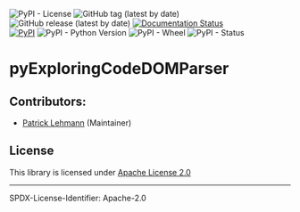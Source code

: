 ![PyPI - License](https://img.shields.io/pypi/l/pyExploringCodeDOMParser)
![GitHub tag (latest by date)](https://img.shields.io/github/v/tag/Paebbels/pyExploringCodeDOMParser) 
![GitHub release (latest by date)](https://img.shields.io/github/v/release/Paebbels/pyExploringCodeDOMParser)
[![Documentation Status](https://readthedocs.org/projects/pyexploringcodedomparser/badge/?version=latest)](https://pyExploringCodeDOMParser.readthedocs.io/en/latest/?badge=latest)  
[![PyPI](https://img.shields.io/pypi/v/pyExploringCodeDOMParser)](https://pypi.org/project/pyExploringCodeDOMParser/)
![PyPI - Python Version](https://img.shields.io/pypi/pyversions/pyExploringCodeDOMParser)
![PyPI - Wheel](https://img.shields.io/pypi/wheel/pyExploringCodeDOMParser)
![PyPI - Status](https://img.shields.io/pypi/status/pyExploringCodeDOMParser)

# pyExploringCodeDOMParser



## Contributors:

* [Patrick Lehmann](https://github.com/Paebbels) (Maintainer)


## License

This library is licensed under [Apache License 2.0](LICENSE.md)

-------------------------

SPDX-License-Identifier: Apache-2.0
